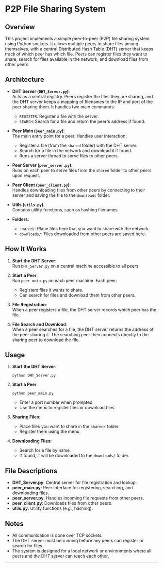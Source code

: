 
# P2P File Sharing System

## Overview

This project implements a simple peer-to-peer (P2P) file sharing system using Python sockets. It allows multiple peers to share files among themselves, with a central Distributed Hash Table (DHT) server that keeps track of which peer has which file. Peers can register files they want to share, search for files available in the network, and download files from other peers.

## Architecture

- **DHT Server (`DHT_Server.py`)**:  
  Acts as a central registry. Peers register the files they are sharing, and the DHT server keeps a mapping of filenames to the IP and port of the peer sharing them. It handles two main commands:
  - `REGISTER`: Register a file with the server.
  - `SEARCH`: Search for a file and return the peer's address if found.

- **Peer Main (`peer_main.py`)**:  
  The main entry point for a peer. Handles user interaction:
  - Register a file (from the `shared` folder) with the DHT server.
  - Search for a file in the network and download it if found.
  - Runs a server thread to serve files to other peers.

- **Peer Server (`peer_server.py`)**:  
  Runs on each peer to serve files from the `shared` folder to other peers upon request.

- **Peer Client (`peer_client.py`)**:  
  Handles downloading files from other peers by connecting to their server and saving the file to the `downloads` folder.

- **Utils (`utils.py`)**:  
  Contains utility functions, such as hashing filenames.

- **Folders**:
  - `shared/`: Place files here that you want to share with the network.
  - `downloads/`: Files downloaded from other peers are saved here.

## How It Works

1. **Start the DHT Server**:  
   Run `DHT_Server.py` on a central machine accessible to all peers.

2. **Start a Peer**:  
   Run `peer_main.py` on each peer machine. Each peer:
   - Registers files it wants to share.
   - Can search for files and download them from other peers.

3. **File Registration**:  
   When a peer registers a file, the DHT server records which peer has the file.

4. **File Search and Download**:  
   When a peer searches for a file, the DHT server returns the address of the peer sharing it. The searching peer then connects directly to the sharing peer to download the file.

## Usage

1. **Start the DHT Server**:
   ```
   python DHT_Server.py
   ```

2. **Start a Peer**:
   ```
   python peer_main.py
   ```
   - Enter a port number when prompted.
   - Use the menu to register files or download files.

3. **Sharing Files**:
   - Place files you want to share in the `shared/` folder.
   - Register them using the menu.

4. **Downloading Files**:
   - Search for a file by name.
   - If found, it will be downloaded to the `downloads/` folder.

## File Descriptions

- **DHT_Server.py**: Central server for file registration and lookup.
- **peer_main.py**: Peer interface for registering, searching, and downloading files.
- **peer_server.py**: Handles incoming file requests from other peers.
- **peer_client.py**: Downloads files from other peers.
- **utils.py**: Utility functions (e.g., hashing).

## Notes

- All communication is done over TCP sockets.
- The DHT server must be running before any peers can register or search for files.
- The system is designed for a local network or environments where all peers and the DHT server can reach each other.

---

